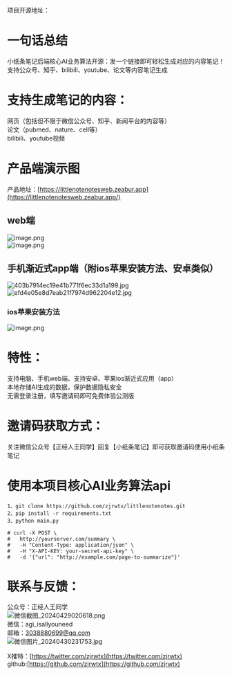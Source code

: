 项目开源地址：

<a name="N7e9u"></a>
# 一句话总结
小纸条笔记后端核心AI业务算法开源：发一个链接即可轻松生成对应的内容笔记！支持公众号、知乎、bilibili、youtube、论文等内容笔记生成
<a name="DaZLz"></a>
# 支持生成笔记的内容：
网页（包括但不限于微信公众号、知乎、新闻平台的内容等）<br />论文（pubmed、nature、cell等）<br />bilibili、youtube视频

<a name="GtIhh"></a>
# 产品端演示图
产品地址：[https://littlenotenotesweb.zeabur.app](https://littlenotenotesweb.zeabur.app/)
<a name="eZNV4"></a>
## web端
![image.png](https://cdn.nlark.com/yuque/0/2024/png/22859856/1715612104026-60dafc64-f6b1-4def-86d7-e00fd7fb144f.png#averageHue=%23fdfdfc&clientId=u8491adc4-0c05-4&from=paste&height=514&id=u40a13bf0&originHeight=771&originWidth=1681&originalType=binary&ratio=1.5&rotation=0&showTitle=false&size=184306&status=done&style=none&taskId=u0629f63b-455a-4518-88cf-5ae62848273&title=&width=1120.6666666666667)<br />![image.png](https://cdn.nlark.com/yuque/0/2024/png/22859856/1715612120502-6c4c27af-f8d8-4abd-87e0-a77b7a451054.png#averageHue=%23f9f9f8&clientId=u8491adc4-0c05-4&from=paste&height=516&id=u124ebcf0&originHeight=774&originWidth=1678&originalType=binary&ratio=1.5&rotation=0&showTitle=false&size=530022&status=done&style=none&taskId=u7eb2f64d-7695-445e-8a1f-b7bf6d8bc60&title=&width=1118.6666666666667)
<a name="Kw6Qs"></a>
## 手机渐近式app端（附ios苹果安装方法、安卓类似）
![403b7914ec19e41b771f6ec33d1a199.jpg](https://cdn.nlark.com/yuque/0/2024/jpeg/22859856/1715612317133-55180cd6-18a4-49c2-86ac-fbb918fea728.jpeg#averageHue=%23e4e3e1&clientId=u8491adc4-0c05-4&from=paste&height=918&id=u6d1084fa&originHeight=2532&originWidth=1170&originalType=binary&ratio=1.5&rotation=0&showTitle=false&size=254061&status=done&style=none&taskId=u5ca8f931-7a69-4a39-9818-30802388230&title=&width=424)<br />![efd4e05e8d7eab21f7974d962204e12.jpg](https://cdn.nlark.com/yuque/0/2024/jpeg/22859856/1715612618020-a0d26f94-bcf1-46e3-aa15-a9bd2ee3efd3.jpeg#averageHue=%2378877d&clientId=u8491adc4-0c05-4&from=paste&height=866&id=u23be5152&originHeight=2532&originWidth=1170&originalType=binary&ratio=1.5&rotation=0&showTitle=false&size=225432&status=done&style=none&taskId=u6dca6150-610a-4ca5-8b48-5ae1b63175c&title=&width=400)

<a name="nQ40h"></a>
### ios苹果安装方法
![image.png](https://cdn.nlark.com/yuque/0/2024/png/22859856/1715612273208-b7c29617-297f-42d6-9f7b-989796962556.png#averageHue=%23ced6c8&clientId=u8491adc4-0c05-4&from=paste&height=317&id=uCxZs&originHeight=475&originWidth=793&originalType=binary&ratio=1.5&rotation=0&showTitle=false&size=241166&status=done&style=none&taskId=ua206db87-3efd-4b55-9714-75456f10086&title=&width=528.6666666666666)
<a name="B5RQS"></a>
# 特性：
支持电脑、手机web端、支持安卓、苹果ios渐近式应用（app）<br />本地存储AI生成的数据，保护数据隐私安全<br />无需登录注册，填写邀请码即可免费体验公测版


<a name="rvB2R"></a>
# 邀请码获取方式：
关注微信公众号【正经人王同学】回复【小纸条笔记】即可获取邀请码使用小纸条笔记



<a name="UE2sJ"></a>
# 使用本项目核心AI业务算法api
```
1、git clone https://github.com/zjrwtx/littlenotenotes.git
2、pip install -r requirements.txt
3、python main.py

```
```
# curl -X POST \
#   http://yourserver.com/summary \
#   -H "Content-Type: application/json" \
#   -H "X-API-KEY: your-secret-api-key" \
#   -d '{"url": "http://example.com/page-to-summarize"}'
```
<a name="cDJLR"></a>
# 联系与反馈：
公众号：正经人王同学<br />![微信截图_20240429020618.png](https://cdn.nlark.com/yuque/0/2024/png/22859856/1715695915244-a06ab882-9c27-422c-bb5c-6434d947b154.png#averageHue=%23cccccb&clientId=u11a1ca30-14b5-4&from=drop&height=125&id=On6KG&originHeight=249&originWidth=690&originalType=binary&ratio=1.5&rotation=0&showTitle=false&size=88722&status=done&style=none&taskId=ud62ab5d5-ba19-4918-8786-5243c439f9b&title=&width=345)<br />微信：agi_isallyouneed<br />邮箱：3038880699@qq.com<br />![微信图片_20240430231753.jpg](https://cdn.nlark.com/yuque/0/2024/jpeg/22859856/1715695902650-5938630f-664f-4202-a6cf-ba06826f1314.jpeg#averageHue=%23e1dbd9&clientId=u11a1ca30-14b5-4&from=drop&height=325&id=u5fef4efd&originHeight=1296&originWidth=950&originalType=binary&ratio=1.5&rotation=0&showTitle=false&size=133180&status=done&style=none&taskId=u81f20bb2-a58d-43f4-ad39-ec59bbe959d&title=&width=238)

X推特：[https://twitter.com/zjrwtx](https://twitter.com/zjrwtx)<br />github:[https://github.com/zjrwtx](https://github.com/zjrwtx)
